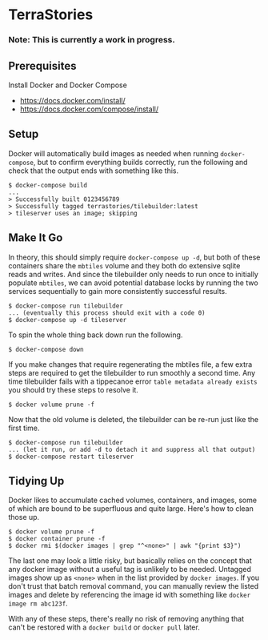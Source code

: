 # TerraStories

### Note: This is currently a work in progress.

## Prerequisites
Install Docker and Docker Compose
 - https://docs.docker.com/install/
 - https://docs.docker.com/compose/install/

## Setup
Docker will automatically build images as needed when running `docker-compose`,
but to confirm everything builds correctly, run the following and check that the
output ends with something like this.
```
$ docker-compose build
...
> Successfully built 0123456789
> Successfully tagged terrastories/tilebuilder:latest
> tileserver uses an image; skipping
```

## Make It Go
In theory, this should simply require `docker-compose up -d`, but both of these
containers share the `mbtiles` volume and they both do extensive sqlite reads
and writes. And since the tilebuilder only needs to run once to initially
populate `mbtiles`, we can avoid potential database locks by running the
two services sequentially to gain more consistently successful results.
```
$ docker-compose run tilebuilder
... (eventually this process should exit with a code 0)
$ docker-compose up -d tileserver
```

To spin the whole thing back down run the following.
```
$ docker-compose down
```

If you make changes that require regenerating the mbtiles file, a few extra
steps are required to get the tilebuilder to run smoothly a second time. Any
time tilebuilder fails with a tippecanoe error `table metadata already exists`
you should try these steps to resolve it.
```
$ docker volume prune -f
```

Now that the old volume is deleted, the tilebuilder can be re-run just like the
first time.
```
$ docker-compose run tilebuilder
... (let it run, or add -d to detach it and suppress all that output)
$ docker-compose restart tileserver
```



## Tidying Up
Docker likes to accumulate cached volumes, containers, and images, some of which
are bound to be superfluous and quite large. Here's how to clean those up.
```
$ docker volume prune -f
$ docker container prune -f
$ docker rmi $(docker images | grep "^<none>" | awk "{print $3}")
```

The last one may look a little risky, but basically relies on the concept that
any docker image without a useful tag is unlikely to be needed. Untagged images
show up as `<none>` when in the list provided by `docker images`. If you don't
trust that batch removal command, you can manually review the listed images and
delete by referencing the image id with something like
`docker image rm abc123f`.

With any of these steps, there's really no risk of removing anything that can't
be restored with a `docker build` or `docker pull` later.
